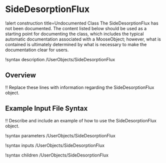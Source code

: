 # SideDesorptionFlux

!alert construction title=Undocumented Class
The SideDesorptionFlux has not been documented. The content listed below should be used as a starting point for
documenting the class, which includes the typical automatic documentation associated with a
MooseObject; however, what is contained is ultimately determined by what is necessary to make the
documentation clear for users.

!syntax description /UserObjects/SideDesorptionFlux

## Overview

!! Replace these lines with information regarding the SideDesorptionFlux object.

## Example Input File Syntax

!! Describe and include an example of how to use the SideDesorptionFlux object.

!syntax parameters /UserObjects/SideDesorptionFlux

!syntax inputs /UserObjects/SideDesorptionFlux

!syntax children /UserObjects/SideDesorptionFlux
